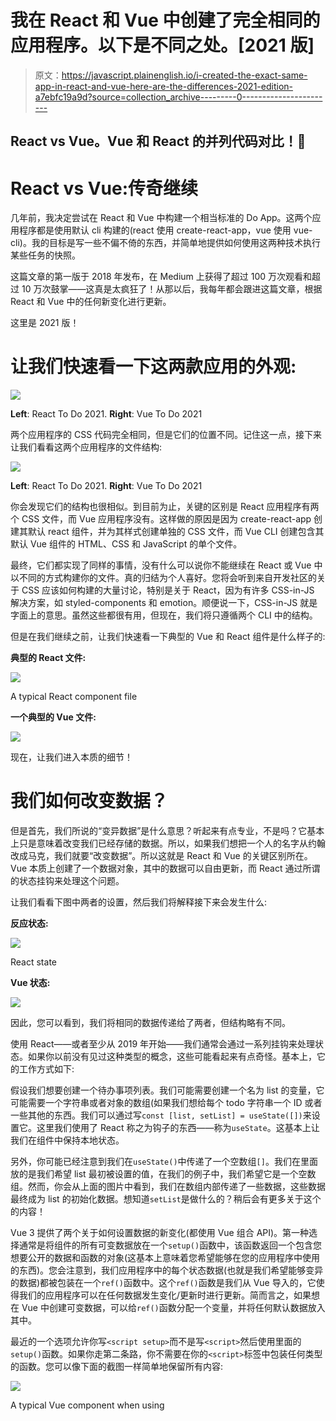 # 我在 React 和 Vue 中创建了完全相同的应用程序。以下是不同之处。[2021 版]

> 原文：<https://javascript.plainenglish.io/i-created-the-exact-same-app-in-react-and-vue-here-are-the-differences-2021-edition-a7ebfc19a9d?source=collection_archive---------0----------------------->

## React vs Vue。Vue 和 React 的并列代码对比！🎉

# React vs Vue:传奇继续

几年前，我决定尝试在 React 和 Vue 中构建一个相当标准的 Do App。这两个应用程序都是使用默认 cli 构建的(react 使用 create-react-app，vue 使用 vue-cli)。我的目标是写一些不偏不倚的东西，并简单地提供如何使用这两种技术执行某些任务的快照。

这篇文章的第一版于 2018 年发布，在 Medium 上获得了超过 100 万次观看和超过 10 万次鼓掌——这真是太疯狂了！从那以后，我每年都会跟进这篇文章，根据 React 和 Vue 中的任何新变化进行更新。

这里是 2021 版！

# 让我们快速看一下这两款应用的外观:

![](img/a5bb3a63e2deb33ded7b00e4c4d10be8.png)

**Left**: React To Do 2021\. **Right**: Vue To Do 2021

两个应用程序的 CSS 代码完全相同，但是它们的位置不同。记住这一点，接下来让我们看看这两个应用程序的文件结构:

![](img/1940f052eefac7937dc39622b119cd34.png)

**Left**: React To Do 2021\. **Right**: Vue To Do 2021

你会发现它们的结构也很相似。到目前为止，关键的区别是 React 应用程序有两个 CSS 文件，而 Vue 应用程序没有。这样做的原因是因为 create-react-app 创建其默认 react 组件，并为其样式创建单独的 CSS 文件，而 Vue CLI 创建包含其默认 Vue 组件的 HTML、CSS 和 JavaScript 的单个文件。

最终，它们都实现了同样的事情，没有什么可以说你不能继续在 React 或 Vue 中以不同的方式构建你的文件。真的归结为个人喜好。您将会听到来自开发社区的关于 CSS 应该如何构建的大量讨论，特别是关于 React，因为有许多 CSS-in-JS 解决方案，如 styled-components 和 emotion。顺便说一下，CSS-in-JS 就是字面上的意思。虽然这些都很有用，但现在，我们将只遵循两个 CLI 中的结构。

但是在我们继续之前，让我们快速看一下典型的 Vue 和 React 组件是什么样子的:

**典型的 React 文件:**

![](img/72f6bf39ae1a0ac776e2050e5a1a5c9f.png)

A typical React component file

**一个典型的 Vue 文件:**

![](img/64f606ac0f3c51796f323acc02541e0c.png)

现在，让我们进入本质的细节！

# 我们如何改变数据？

但是首先，我们所说的“变异数据”是什么意思？听起来有点专业，不是吗？它基本上只是意味着改变我们已经存储的数据。所以，如果我们想把一个人的名字从约翰改成马克，我们就要“改变数据”。所以这就是 React 和 Vue 的关键区别所在。Vue 本质上创建了一个数据对象，其中的数据可以自由更新，而 React 通过所谓的状态挂钩来处理这个问题。

让我们看看下图中两者的设置，然后我们将解释接下来会发生什么:

**反应状态:**

![](img/64dd2d6c6fbde46f49f049871e874838.png)

React state

**Vue 状态:**

![](img/a1f5954e46d76fc0bd21f31637c702c7.png)

因此，您可以看到，我们将相同的数据传递给了两者，但结构略有不同。

使用 React——或者至少从 2019 年开始——我们通常会通过一系列挂钩来处理状态。如果你以前没有见过这种类型的概念，这些可能看起来有点奇怪。基本上，它的工作方式如下:

假设我们想要创建一个待办事项列表。我们可能需要创建一个名为 list 的变量，它可能需要一个字符串或者对象的数组(如果我们想给每个 todo 字符串一个 ID 或者一些其他的东西。我们可以通过写`const [list, setList] = useState([])`来设置它。这里我们使用了 React 称之为钩子的东西——称为`useState`。这基本上让我们在组件中保持本地状态。

另外，你可能已经注意到我们在`useState()`中传递了一个空数组`[]`。我们在里面放的是我们希望 list 最初被设置的值，在我们的例子中，我们希望它是一个空数组。然而，你会从上面的图片中看到，我们在数组内部传递了一些数据，这些数据最终成为 list 的初始化数据。想知道`setList`是做什么的？稍后会有更多关于这个的内容！

Vue 3 提供了两个关于如何设置数据的新变化(都使用 Vue 组合 API)。第一种选择通常是将组件的所有可变数据放在一个`setup()`函数中，该函数返回一个包含您想要公开的数据和函数的对象(这基本上意味着您希望能够在您的应用程序中使用的东西)。您会注意到，我们应用程序中的每个状态数据(也就是我们希望能够变异的数据)都被包装在一个`ref()`函数中。这个`ref()`函数是我们从 Vue 导入的，它使得我们的应用程序可以在任何数据发生变化/更新时进行更新。简而言之，如果想在 Vue 中创建可变数据，可以给`ref()`函数分配一个变量，并将任何默认数据放入其中。

最近的一个选项允许你写`<script setup>`而不是写`<script>`然后使用里面的`setup()`函数。如果你走第二条路，你不需要在你的`<script>`标签中包装任何类型的函数。您可以像下面的截图一样简单地保留所有内容:

![](img/85b2cd35001d87c5e2b1d827df11d6b5.png)

A typical Vue component when using <script setup>

***注:*** *用于 Vue ToDo 的 GitHub repo 在一个文件中使用* `*setup()*` *，在另一个文件中使用* `*<script setup>*` *。我们可能会在适当的时候更新这个，以便在两个文件中都使用* `*<script setup>*` *(因为这是两种方法中较新的一种)，但是现在我很乐意演示这两个选项。*

# 那么，我们如何在应用程序中引用可变数据呢？

好吧，假设我们有一些名为 name 的数据，它被赋予了一个值`Sunil`。

在 React 中，由于我们有了用`useState()`创建的更小的国家，很可能我们会按照`const [name, setName] = useState('Sunil')`的思路创建一些东西。在我们的应用程序中，我们可以通过简单地调用名字来引用相同的数据。现在，这里的关键区别是，我们不能简单地编写`name = 'John'`，因为 React 有适当的限制来防止这种简单、随意的变异。所以在 React 中，我们会写`setName('John')`。这就是 setName 位发挥作用的地方。基本上，在`const [name, setName] = useState('Sunil')`中，它创建了两个变量，一个变成了`const name = 'Sunil'`，而第二个`const setName`被赋予了一个函数，使得 name 可以用一个新值重新创建。

在 Vue 中，这将位于`setup()`函数内部，并被称为`const name = ref(‘Sunil')`。在我们的应用程序中，我们将通过调用`name.value`来引用它。使用 Vue，如果我们想使用在`ref()`函数中创建的值，我们在变量上寻找`.value`，而不是简单地调用变量。换句话说，如果我们想要保存状态的变量的值，我们寻找`name.value`，*而不是* `name`。如果你想更新`name`的值，你可以通过更新`name.value`来实现。比如说，我想把我的名字从 Sunil 改成 John。我会通过写`name.value = "John"`来做到这一点。我不确定我被叫做约翰是什么感觉，但是嘿，事情发生了！😅

Effectively React 和 Vue 在这里做着同样的事情，那就是创建可以更新的数据。默认情况下，每当封装在`ref()`函数中的一段数据被更新时，Vue 本质上都会组合自己的 name 和 setName 版本。React 要求您用内部的值调用`setName()`来更新状态，Vue 假设如果您曾经试图更新数据对象内部的值，您会想要这样做。那么，为什么 React 还要费心把值从函数中分离出来，为什么还需要`useState()`？本质上，React 希望能够在状态改变时重新运行某些生命周期挂钩。在我们的例子中，如果调用了`setName()`，React 将知道某些状态已经改变，因此可以运行那些生命周期挂钩。如果您直接改变状态，React 将不得不做更多的工作来跟踪变化以及运行什么生命周期挂钩等等。

现在我们已经有了一些变化，让我们看看如何在我们的待办事项应用程序中添加新的项目，从而进入本质。

# 我们如何创建新的待办事项？

## 反应

```
const createNewToDoItem = () => {
    const newId = generateId();
    const newToDo = { id: newId, text: toDo };
    setList([...list, newToDo]);
    setToDo("");
};
```

## React 是怎么做到的？

在 React 中，我们的输入字段有一个名为 **value 的属性。**每当这个值通过所谓的 **onChange 事件监听器**发生变化时，这个值就会自动更新。JSX(基本上是 HTML 的一种变体)如下所示:

```
<input
    type="text"
    placeholder="I need to..."
    value={toDo}
    onChange={handleInput}
    onKeyPress={handleKeyPress}
/>
```

所以每次值改变时，它更新状态。handleInput 函数如下所示:

```
const handleInput = (e) => {
    setToDo(e.target.value);
};
```

现在，每当用户按下页面上的 **+** 按钮来添加新项目时，就会触发**createnewdoitem**功能。让我们再来看一下这个函数，以分解正在发生的事情:

```
const createNewToDoItem = () => {
    const newId = generateId();
    const newToDo = { id: newId, text: toDo };
    setList([...list, newToDo]);
    setToDo("");
};
```

本质上，`newId`函数基本上是创建一个新的 ID，我们将赋予新的`toDo`项目。`newToDo`变量是一个对象，它具有一个 id 键，该键的值来自 newId。它还有一个`text`键，将来自`toDo`的值作为它的值。这与输入值改变时更新的`toDo`相同。

然后我们运行 setList 函数，并传入一个数组，该数组包含我们的整个`list`以及新创建的`newToDo`。

如果`...list`，位看起来很奇怪，那么开头的三个点就是所谓的 spread 运算符，它基本上传递来自`list`的所有值，但作为单独的项，而不是简单地将整个项数组作为数组传递。迷茫？如果是这样，我强烈推荐阅读 spread，因为它很棒！

总之，最后我们运行`setToDo()`，传入一个空字符串。这使得我们的输入值为空，准备好输入新的 toDos。

## 某视频剪辑软件

```
function createNewToDoItem() {
    const newId = generateId();
    list.value.push({ id: newId, text: todo.value });
    todo.value = "";
}
```

## Vue 是怎么做到的？

在 Vue 中，我们的**输入**字段上有一个名为 **v-model** 的句柄。这允许我们做一些被称为双向绑定的事情。让我们快速查看一下我们的输入字段，然后我们将解释这是怎么回事:

```
<input
    type="text"
    placeholder="I need to..."
    v-model="todo"
    v-on:keyup.enter="createNewToDoItem"
/>
```

V-Model 将该字段的输入与我们在`setup()`函数顶部创建的一个变量联系起来，然后在我们返回的对象内部公开为一个键。到目前为止，我们还没有涉及从对象返回的内容，所以为了您的信息，这里是我们从 **ToDo.vue** 中的`setup()`函数返回的内容:

```
return {
    list,
    todo,
    showError,
    generateId,
    createNewToDoItem,
    onDeleteItem,
    displayError
};
```

在这里，`list`、`todo`和`showError`是我们的有状态值，而其他的都是我们希望能够在应用程序的其他地方调用的函数。好了，从我们的切线回来，当页面加载时，我们将`todo`设置为空字符串，如下:`const todo = ref("")`。如果这里已经有一些数据，比如`const todo = ref("add some text here"):`,我们的输入字段将加载已经在输入字段中的`*add some text here*`。无论如何，回到空字符串，我们在输入域中输入的任何文本都会被绑定到`todo.value`。这实际上是双向绑定——输入字段可以更新`ref()`值，而`ref()`值可以更新输入字段。

所以回头看看前面的`createNewToDoItem()`代码块，我们看到我们将`todo.value`的内容推入`list`数组——通过将`todo.value`推入`list.value`——然后将`todo.value`更新为一个空字符串。

我们还使用了 React 示例中使用的相同的`newId()`函数。

# 我们如何从列表中删除？

## 反应

```
const deleteItem = (id) => {
    setList(list.filter((item) => item.id !== id));
};
```

## React 是怎么做到的？

因此，虽然`deleteItem()`函数位于 **ToDo.js** 中，但我可以很容易地在 **ToDoItem.js** 中引用它，首先，将`**deleteItem()**` 函数作为一个属性传递:

```
<ToDoItem key={item.id} item={item} deleteItem={deleteItem} />
```

这首先将功能向下传递，使孩子可以访问它。然后，在 **ToDoItem** 组件中，我们执行以下操作:

```
<button className="ToDoItem-Delete" onClick={() => deleteItem(item.id)}>
    -
</button>
```

要引用父组件中的函数，我只需引用`props.deleteItem`。现在你可能已经注意到了，在代码示例中，我们只是写了 deleteItem 而不是 props.deleteItem。这是因为我们使用了一种称为**的技术来析构**，这允许我们获取部分`props`对象并将它们赋给变量。因此，在我们的 **ToDoItem.js** 文件中，我们有以下内容:

```
const ToDoItem = (props) => {
    const { item, deleteItem } = props;
}
```

这为我们创建了两个变量，一个叫做 item，它被赋予与`props.item`相同的值，另一个叫做`deleteItem`，它被赋予来自`props.deleteItem`的值。我们可以通过简单地使用`props.item`和`props.deleteItem`来避免整个析构过程，但是我认为这值得一提！

## 某视频剪辑软件

```
function onDeleteItem(id) {
    list.value = list.value.filter(item => item.id !== id);
}
```

## Vue 是怎么做到的？

在 Vue 中需要一种稍微不同的方法。我们必须做三件事:

首先，在我们想要调用函数的元素上:

```
<button class="ToDoItem-Delete" @click="deleteItem(item.id)">
    -
</button>
```

然后我们必须创建一个 emit 函数作为子组件内部的方法(在本例中是 **ToDoItem.vue** )，如下所示:

```
function deleteItem(id) {
    emit("delete", id);
}
```

与此同时，你会注意到当我们在 **ToDo.vue** 内添加 **ToDoItem.vue** 时，我们实际上引用了一个**函数**:

```
<ToDoItem v-for="item in list" :item="item" @delete="onDeleteItem" :key="item.id" />
```

这就是所谓的自定义事件侦听器。它监听任何使用字符串`‘delete’`触发发射的情况。如果它听到这个消息，就会触发一个名为 **onDeleteItem** 的函数。该函数位于 **ToDo.vue** 中，而不是 **ToDoItem.vue** 中。如前所述，这个函数只是从`list.value`数组中过滤出`id`。

这里值得注意的是，在 Vue 示例中，我可以简单地在`@click`侦听器中编写`$emit`部分，如下所示:

```
<button class="ToDoItem-Delete" @click="emit("delete", item.id)">
    -
</button>
```

这会将步骤数从 3 个减少到 2 个，这完全取决于个人偏好。

简而言之，React 中的子组件将通过 **props** 访问父函数(假设你正在向下传递 props，这是相当标准的做法，你会在其他 React 示例中遇到这种情况)，而在 Vue 中，你必须从子组件发出事件，这些事件通常会在父组件中收集。

# 我们如何传递事件侦听器？

## 反应

诸如点击事件等简单事件的事件侦听器是直接的。以下是我们如何为创建新 ToDo 项目的按钮创建 click 事件的示例:

```
<button className="ToDo-Add" onClick={createNewToDoItem}>
    +
</button>
```

这里非常简单，看起来很像我们用普通 JS 处理内嵌 onClick 的方式。正如在 Vue 一节中提到的，每当按下 enter 按钮时，设置一个事件监听器来处理它要花一点时间。这实际上要求输入标记处理 onKeyPress 事件，如下所示:

```
<input
    type="text"
    placeholder="I need to..."
    value={toDo}
    onChange={handleInput}
    onKeyPress={handleKeyPress}
/>
```

每当该函数识别出“enter”键被按下时，就会触发**createnewdoitem**函数，如下所示:

```
const handleKeyPress = (e) => {
    if (e.key === "Enter") {
    createNewToDoItem();
    }
};
```

## 某视频剪辑软件

在 Vue 中，这是非常直接的。我们简单地使用`@`符号，然后是我们想要做的事件监听器的类型。例如，要添加一个点击事件监听器，我们可以编写如下代码:

```
<button class="ToDo-Add" @click="createNewToDoItem">
    +
</button>
```

注:`@click`其实是`v-on:click`的简写。Vue 事件侦听器最酷的一点是，您还可以将许多东西链接到它们上面，比如。once 防止事件侦听器被触发多次。在编写处理击键的特定事件侦听器时，也有许多快捷方式。我发现，每当按下 enter 按钮时，在 React 中创建一个事件侦听器来创建新的 ToDo 项会花费相当长的时间。在 Vue 中，我可以简单地写下:

```
<input type=”text” v-on:keyup.enter=”createNewToDoItem”/>
```

# 我们如何将数据传递给子组件？

## 反应

在 React 中，我们在创建子组件时将道具传递给子组件。比如:

```
<ToDoItem key={item.id} item={item} deleteItem={deleteItem} />;
```

这里我们看到两个道具被传递给了 **ToDoItem** 组件。从这一点开始，我们现在可以通过 this.props 在子组件中引用它们。你可能已经注意到还有一个`key`道具(所以从技术上来说，我们实际上传递了三个道具)。这主要是针对 React 的内部，因为它使得在同一组件的多个版本之间进行更新和跟踪更改变得更加容易(我们在这里这样做是因为每个 **todo** 都是`ToDoItem`组件的副本)。确保您的组件有惟一的键也很重要，否则 React 会在控制台中警告您。

## 某视频剪辑软件

在 Vue 中，我们在创建子组件时将道具传递给子组件。比如:

```
<ToDoItem v-for="item in list" :item="item" @delete="onDeleteItem" :key="item.id" />
```

完成后，我们将它们传递给子组件中的 props 数组，如下:`props: [ "todo" ]`。然后可以在子节点中通过它们的名字引用它们——所以在我们的例子中是`todo`。如果您不确定在哪里放置那个`prop`键，下面是整个`export default`对象在我们的子组件中的样子:

```
export default {
    name: "ToDoItem",
    props: ["item"],
    setup(props, { emit }) {
        function deleteItem(id) {
        emit("delete", id);
        }
        return {
        deleteItem,
        };
    },
};
```

*有一点你可能已经注意到了，当在 Vue 中循环数据时，我们实际上只是循环了* `*list*` *而不是* `*list.value*` *。试图通过* `*list.value*` *循环在这里行不通*

# 我们如何将数据发送回父组件？

## 反应

我们首先将函数传递给子组件，在调用子组件的地方将它作为一个道具进行引用。然后我们通过引用**props . whateverthefunction 被称为**——或者**whateverthefunction 被称为**(如果我们使用了析构的话),通过任何方式在子节点上添加函数调用，比如 **onClick** 。这将触发父组件中的函数。我们可以在“如何从列表中删除”一节中看到整个过程的示例。

## 某视频剪辑软件

在我们的子组件中，我们只需编写一个函数，将值发送回父函数。在我们的父组件中，我们编写了一个函数来监听何时发出该值，然后触发一个函数调用。我们可以在*“如何从列表中删除”一节中看到整个过程的示例。*

# 我们做到了！🎉

我们已经了解了如何添加、删除和更改数据，如何以 props 的形式将数据从父节点传递到子节点，以及如何以事件侦听器的形式将数据从子节点发送到父节点。当然，React 和 Vue 之间还有许多其他的小差异和怪癖，但是希望本文的内容有助于为理解这两个框架如何处理东西提供一点基础。

如果您对本文中使用的样式感兴趣，并想制作您自己的等效作品，请随时这样做！👍

# Github 链接到两个应用程序:

https://github.com/sunil-sandhu/vue-todo-2021

https://github.com/sunil-sandhu/react-todo-2021

## 本文的 2020 版本

[](/i-created-the-exact-same-app-in-react-and-vue-here-are-the-differences-2020-edition-36657f5aafdc) [## 我在 React 和 Vue 中创建了完全相同的应用程序。以下是不同之处。[2020 版]

### 现在用 React Hooks vs Vue 3 +合成 API！

javascript.plainenglish.io](/i-created-the-exact-same-app-in-react-and-vue-here-are-the-differences-2020-edition-36657f5aafdc) 

## 本文 2019 版

[](/i-created-the-exact-same-app-in-react-and-vue-here-are-the-differences-2019-edition-42ba2cab9e56) [## 我在 React 和 Vue 中创建了完全相同的应用程序。以下是不同之处。[2019 版]

### React vs Vue。最后是 Vue 和 React 的并列代码对比！🎉[2019 年更新:现在与 React…

javascript.plainenglish.io](/i-created-the-exact-same-app-in-react-and-vue-here-are-the-differences-2019-edition-42ba2cab9e56) 

## 本文 2018 版

[](/i-created-the-exact-same-app-in-react-and-vue-here-are-the-differences-e9a1ae8077fd) [## 我在 React 和 Vue 中创建了完全相同的应用程序。以下是不同之处。

### React vs Vue。最后是 Vue 和 React 的并列代码对比！🎉

javascript.plainenglish.io](/i-created-the-exact-same-app-in-react-and-vue-here-are-the-differences-e9a1ae8077fd) 

*如果你想把这篇文章翻译成另一种语言，请继续这样做——当它完成时让我知道，以便我可以把它添加到上面的翻译列表中。*

*更多内容请看*[***plain English . io***](http://plainenglish.io)